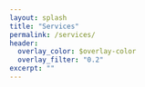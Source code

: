 ```yaml
---
layout: splash
title: "Services"
permalink: /services/
header:
  overlay_color: $overlay-color
  overlay_filter: "0.2"
excerpt: ""
---
```


<!-- Placeholder content. Replace with real copy/images when ready. -->